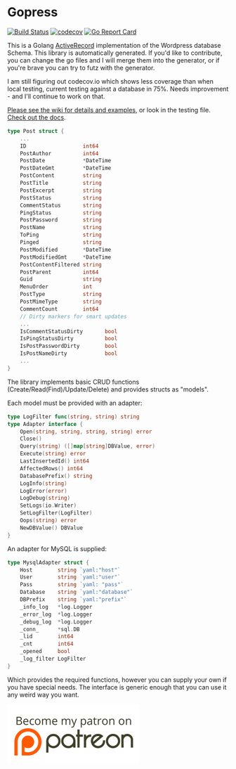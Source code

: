 # Gopress
[![Build Status](https://travis-ci.org/jasonknight/gopress.svg?branch=master)](https://travis-ci.org/jasonknight/gopress)
[![codecov](https://codecov.io/gh/jasonknight/gopress/branch/master/graph/badge.svg)](https://codecov.io/gh/jasonknight/gopress)
[![Go Report Card](https://goreportcard.com/badge/github.com/jasonknight/gopress?123)](https://goreportcard.com/report/github.com/jasonknight/gopress)

This is a Golang [ActiveRecord](https://en.wikipedia.org/wiki/Active_record_pattern) implementation of the Wordpress database Schema. This library is automatically generated. If you'd like to contribute, you can change the go files and I will merge them into the generator, or if you're brave you can try
to futz with the generator. 

I am still figuring out codecov.io which shows less coverage than
when local testing, current testing against a database in 75%. Needs
improvement - and I'll continue to work on that.

[Please see the wiki for details and examples](https://github.com/jasonknight/gopress/wiki), or look in the testing file. [Check out the docs](https://github.com/jasonknight/gopress/blob/master/docs.md).

```go
type Post struct {
    ...
    ID                  int64
    PostAuthor          int64
    PostDate            *DateTime
    PostDateGmt         *DateTime
    PostContent         string
    PostTitle           string
    PostExcerpt         string
    PostStatus          string
    CommentStatus       string
    PingStatus          string
    PostPassword        string
    PostName            string
    ToPing              string
    Pinged              string
    PostModified        *DateTime
    PostModifiedGmt     *DateTime
    PostContentFiltered string
    PostParent          int64
    Guid                string
    MenuOrder           int
    PostType            string
    PostMimeType        string
    CommentCount        int64
    // Dirty markers for smart updates
    ...
    IsCommentStatusDirty       bool
    IsPingStatusDirty          bool
    IsPostPasswordDirty        bool
    IsPostNameDirty            bool
    ...
}
```

The library implements basic CRUD functions (Create/Read(Find)/Update/Delete) and provides structs as "models". 

Each model must be provided with an adapter:

```go
type LogFilter func(string, string) string
type Adapter interface {
    Open(string, string, string, string) error
    Close()
    Query(string) ([]map[string]DBValue, error)
    Execute(string) error
    LastInsertedId() int64
    AffectedRows() int64
    DatabasePrefix() string
    LogInfo(string)
    LogError(error)
    LogDebug(string)
    SetLogs(io.Writer)
    SetLogFilter(LogFilter)
    Oops(string) error
    NewDBValue() DBValue
}
```

An adapter for MySQL is supplied:

```go
type MysqlAdapter struct {
    Host        string `yaml:"host"`
    User        string `yaml:"user"`
    Pass        string `yaml: "pass"`
    Database    string `yaml:"database"`
    DBPrefix    string `yaml:"prefix"`
    _info_log   *log.Logger
    _error_log  *log.Logger
    _debug_log  *log.Logger
    _conn_      *sql.DB
    _lid        int64
    _cnt        int64
    _opened     bool
    _log_filter LogFilter
}

```

Which provides the required functions, however you can
supply your own if you have special needs. The interface
is generic enough that you can use it any weird way
you want.

[![Become A Patron](https://github.com/jasonknight/gobay/raw/master/assets/patreon.png)](https://www.patreon.com/user?u=4141497)

